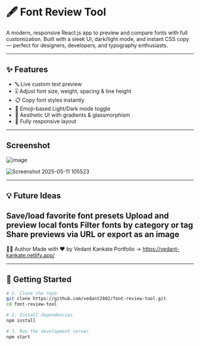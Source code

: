 # 🖋️ Font Review Tool

A modern, responsive React.js app to preview and compare fonts with full customization. Built with a sleek UI, dark/light mode, and instant CSS copy — perfect for designers, developers, and typography enthusiasts.

---

## ✨ Features

- 🔤 Live custom text preview
- 🎚️ Adjust font size, weight, spacing & line height
- 📋 Copy font styles instantly
- 🌙 Emoji-based Light/Dark mode toggle
- 🌈 Aesthetic UI with gradients & glassmorphism
- 📱 Fully responsive layout

---
## Screenshot 

![image](https://github.com/user-attachments/assets/5b427371-8e66-47ee-af61-0f305f10432e)

![Screenshot 2025-05-11 105523](https://github.com/user-attachments/assets/9876c374-1c6d-4467-b1cf-71bb8eb0dc8c)

---

## 💡 Future Ideas
Save/load favorite font presets
Upload and preview local fonts
Filter fonts by category or tag
Share previews via URL or export as an image
---

👨‍💻 Author
Made with ❤️ by Vedant Kankate
Portfolio -> https://vedant-kankate.netlify.app/

---
## 🚀 Getting Started

```bash
# 1. Clone the repo
git clone https://github.com/vedant2402/font-review-tool.git
cd font-review-tool

# 2. Install dependencies
npm install

# 3. Run the development server
npm start

